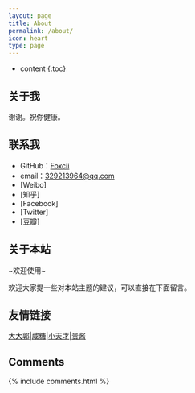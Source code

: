 ```yaml
---
layout: page
title: About
permalink: /about/
icon: heart
type: page
---
```


* content
{:toc}

## 关于我

谢谢。祝你健康。

## 联系我

* GitHub：[Foxcii](https://github.com/329213964)
* email：329213964@qq.com
* [Weibo]
* [知乎]
* [Facebook]
* [Twitter]
* [豆瓣]

## 关于本站

~欢迎使用~

欢迎大家提一些对本站主题的建议，可以直接在下面留言。

## 友情链接

[大大郭](http://www.dadaguo.mobi/)\|[咸糖](http://xiantang.info/)\|[小天才](http://www.f00w.com:8081)|[贵酱](http://carpediem7.com)


## Comments

{% include comments.html %}
